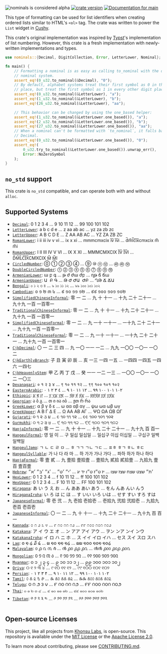 <!-- This file is generated by `rustme`. Ensure you're editing the source in the .rustme/ directory --!>
<!-- markdownlint-disable first-line-h1 -->

![nominals is considered alpha](https://img.shields.io/badge/status-alpha-orange)
[![crate version](https://img.shields.io/crates/v/nominals.svg)](https://crates.io/crates/nominals)
[![Documentation for `main`](https://img.shields.io/badge/docs-main-informational)](https://khonsulabs.github.io/nominals/main/nominals/)

This type of formatting can be used for list identifiers when creating ordered
lists similar to HTML's `<ol>` tag. The crate was written to power the
`List` widget in [Cushy][cushy].

This crate's original implementation was inspired by [Typst][typst]'s
implementation of list numbering. However, this crate is a fresh implementation
with newly-written implementations and types.

```rust
use nominals::{Decimal, DigitCollection, Error, LetterLower, Nominal};

fn main() {
    // Formatting a nominal is as easy as calling to_nominal with the desired
    // nominal system.
    assert_eq!(0_u32.to_nominal(&Decimal), "0");
    // By default, alphabet systems treat their first symbol as 0 in the ones
    // place, but treat the first symbol as 1 in every other digit place.
    assert_eq!(0_u32.to_nominal(&LetterLower), "a");
    assert_eq!(1_u32.to_nominal(&LetterLower), "b");
    assert_eq!(26_u32.to_nominal(&LetterLower), "aa");

    // This behavior can be changed by using the one_based helper:
    assert_eq!(1_u32.to_nominal(&LetterLower.one_based()), "a");
    assert_eq!(2_u32.to_nominal(&LetterLower.one_based()), "b");
    assert_eq!(27_u32.to_nominal(&LetterLower.one_based()), "aa");
    // When a nominal can't be formatted with `to_nominal`, it falls back to
    // Decimal.
    assert_eq!(0_u32.to_nominal(&LetterLower.one_based()), "0");
    assert_eq!(
        0_u32.try_to_nominal(&LetterLower.one_based()).unwrap_err(),
        Error::NoZeroSymbol
    );
}
```

## `no_std` support

This crate is `no_std` compatible, and can operate both with and without
`alloc`.

[cushy]: https://github.com/khonsulabs/cushy
[typst]: https://github.com/typst/typst

## Supported Systems

- [`Decimal`](Decimal): 0‎ 1‎ 2‎ 3‎ 4‎ …‎ 9‎ 10‎ 11‎ 12‎ …‎ 99‎ 100‎ 101‎ 102
- [`LetterLower`](LetterLower): a‎ b‎ c‎ d‎ e‎ …‎ z‎ aa‎ ab‎ ac‎ …‎ yz‎ za‎ zb‎ zc
- [`LetterUpper`](LetterUpper): A‎ B‎ C‎ D‎ E‎ …‎ Z‎ AA‎ AB‎ AC‎ …‎ YZ‎ ZA‎ ZB‎ ZC
- [`RomanLower`](RomanLower): i‎ ii‎ iii‎ iv‎ v‎ vi‎ …‎ ix‎ x‎ xi‎ …‎ mmmcmxcix‎ i̅v̅‎ i̅v̅i‎ …‎ d̅m̅l̅c̅i̅x̅cmxcix‎ m̅‎ m̅i
- [`RomanUpper`](RomanUpper): I‎ II‎ III‎ IV‎ V‎ VI‎ …‎ IX‎ X‎ XI‎ …‎ MMMCMXCIX‎ I̅V̅‎ I̅V̅I‎ …‎ D̅M̅L̅C̅I̅X̅CMXCIX‎ M̅‎ M̅I
- [`CircledNumber`](CircledNumber): ⓪‎ ①‎ ②‎ ③‎ ④‎ …‎ ⑨‎ ⑩‎ ⑪‎ ⑫‎ …‎ ㊽‎ ㊾‎ ㊿
- [`DoubleCircledNumber`](DoubleCircledNumber): ⓵‎ ⓶‎ ⓷‎ ⓸‎ ⓹‎ ⓺‎ ⓻‎ ⓼‎ ⓽‎ ⓾
- [`ArmenianLower`](ArmenianLower): ա‎ բ‎ գ‎ …‎ թ‎ ժ‎ ժա‎ ժբ‎ …‎ ղթ‎ ճ‎ ճա
- [`ArmenianUpper`](ArmenianUpper): Ա ‎ Բ‎ Գ‎ …‎ Թ‎ Ժ‎ ԺԱ ‎ ԺԲ‎ …‎ ՂԹ‎ Ճ‎ ՃԱ 
- [`Bengali`](Bengali): ০‎ ১‎ ২‎ ৩‎ ৪‎ …‎ ৯‎ ১০‎ ১১‎ ১২‎ …‎ ৯৯‎ ১০০‎ ১০১‎ ১০২
- [`Cambodian`](Cambodian): ០‎ ១‎ ២‎ ៣‎ ៤‎ …‎ ៩‎ ១០‎ ១១‎ ១២‎ …‎ ៩៩‎ ១០០‎ ១០១‎ ១០២
- [`SimplifiedChineseInformal`](SimplifiedChineseInformal): 零‎ 一‎ 二‎ …‎ 九‎ 十‎ 十一‎ …‎ 十九‎ 二十‎ 二十一‎ …‎ 九十九‎ 一百‎ 一百零一
- [`TraditionalChineseInformal`](TraditionalChineseInformal): 零‎ 一‎ 二‎ …‎ 九‎ 十‎ 十一‎ …‎ 十九‎ 二十‎ 二十一‎ …‎ 九十九‎ 一百‎ 一百零一
- [`SimplifiedChineseFormal`](SimplifiedChineseFormal): 零‎ 一‎ 二‎ …‎ 九‎ 一十‎ 一十一‎ …‎ 一十九‎ 二十‎ 二十一‎ …‎ 九十九‎ 一百‎ 一百零一
- [`TraditionalChineseFormal`](TraditionalChineseFormal): 零‎ 一‎ 二‎ …‎ 九‎ 一十‎ 一十一‎ …‎ 一十九‎ 二十‎ 二十一‎ …‎ 九十九‎ 一百‎ 一百零一
- [`CjkDecimal`](CjkDecimal): 〇‎ 一‎ 二‎ 三‎ 四‎ …‎ 九‎ 一〇‎ 一一‎ 一二‎ …‎ 九九‎ 一〇〇‎ 一〇一‎ 一〇二
- [`CjkEarthlyBranch`](CjkEarthlyBranch): 子‎ 丑‎ 寅‎ 卯‎ 辰‎ …‎ 亥‎ 一三‎ 一四‎ 一五‎ …‎ 一四四‎ 一四五‎ 一四六‎ 一四七
- [`CjkHeavenlyStem`](CjkHeavenlyStem): 甲‎ 乙‎ 丙‎ 丁‎ 戊‎ …‎ 癸‎ 一一‎ 一二‎ 一三‎ …‎ 一〇〇‎ 一〇一‎ 一〇二‎ 一〇三
- [`Devanagari`](Devanagari): ०‎ १‎ २‎ ३‎ ४‎ …‎ ९‎ १०‎ ११‎ १२‎ …‎ ९९‎ १००‎ १०१‎ १०२
- [`EasternArabic`](EasternArabic): ٠‎ ١‎ ٢‎ ٣‎ ٤‎ …‎ ٩‎ ١٠‎ ١١‎ ١٢‎ …‎ ٩٩‎ ١٠٠‎ ١٠١‎ ١٠٢
- [`Ethiopic`](Ethiopic): ፩‎ ፪‎ ፫‎ …‎ ፲‎ ፲፩‎ ፲፪‎ …‎ ፺፱‎ ፻‎ ፻፩‎ …‎ ፱፻፺፱‎ ፲፻‎ ፲፻፩
- [`Georgian`](Georgian): ა‎ ბ‎ გ‎ …‎ თ‎ ი‎ ია‎ იბ‎ …‎ ჟთ‎ რ‎ რა
- [`GreekLower`](GreekLower): α‎ β‎ γ‎ δ‎ ε‎ …‎ ω‎ αα‎ αβ‎ αγ‎ …‎ ψω‎ ωα‎ ωβ‎ ωγ
- [`GreekUpper`](GreekUpper): Α‎ Β‎ Γ‎ Δ‎ Ε‎ …‎ Ω‎ ΑΑ‎ ΑΒ‎ ΑΓ‎ …‎ ΨΩ‎ ΩΑ‎ ΩΒ‎ ΩΓ
- [`Gujarati`](Gujarati): ૦‎ ૧‎ ૨‎ ૩‎ ૪‎ …‎ ૯‎ ૧૦‎ ૧૧‎ ૧૨‎ …‎ ૯૯‎ ૧૦૦‎ ૧૦૧‎ ૧૦૨
- [`Gurmukhi`](Gurmukhi): ੦‎ ੧‎ ੨‎ ੩‎ ੪‎ …‎ ੯‎ ੧੦‎ ੧੧‎ ੧੨‎ …‎ ੯੯‎ ੧੦੦‎ ੧੦੧‎ ੧੦੨
- [`HanjaInformal`](HanjaInformal): 零‎ 一‎ 二‎ …‎ 九‎ 十‎ 十一‎ …‎ 十九‎ 二十‎ 二十一‎ …‎ 九十九‎ 百‎ 百一
- [`HangeulFormal`](HangeulFormal): 영‎ 일‎ 이‎ …‎ 구‎ 일십‎ 일십일‎ …‎ 일십구‎ 이십‎ 이십일‎ …‎ 구십구‎ 일백‎ 일백일
- [`HangeulJamo`](HangeulJamo): ㄱ‎ ㄴ‎ ㄷ‎ ㄹ‎ ㅁ‎ …‎ ㅎ‎ ㄱㄱ‎ ㄱㄴ‎ ㄱㄷ‎ …‎ ㅍㅎ‎ ㅎㄱ‎ ㅎㄴ‎ ㅎㄷ
- [`HangeulSyllable`](HangeulSyllable): 가‎ 나‎ 다‎ 라‎ 마‎ …‎ 하‎ 가가‎ 가나‎ 가다‎ …‎ 파하‎ 하가‎ 하나‎ 하다
- [`HanjaFormal`](HanjaFormal): 零‎ 壹‎ 貳‎ …‎ 九‎ 壹拾‎ 壹拾壹‎ …‎ 壹拾九‎ 貳拾‎ 貳拾壹‎ …‎ 九拾九‎ 壹百‎ 壹百壹
- [`Hebrew`](Hebrew): ׳א״‎ ׳ב״‎ ׳ג״‎ …‎ ׳ט״‎ ׳י״‎ …‎ יג‎ יד‎ ט״ו‎ ט״ז‎ יז‎ …‎ שצו‎ שצז‎ שצח‎ שצט‎ ׳ת״
- [`HexLower`](HexLower): 0‎ 1‎ 2‎ 3‎ 4‎ …‎ f‎ 10‎ 11‎ 12‎ …‎ ff‎ 100‎ 101‎ 102
- [`HexUpper`](HexUpper): 0‎ 1‎ 2‎ 3‎ 4‎ …‎ F‎ 10‎ 11‎ 12‎ …‎ FF‎ 100‎ 101‎ 102
- [`Hiragana`](Hiragana): あ‎ い‎ う‎ え‎ お‎ …‎ ん‎ ああ‎ あい‎ あう‎ …‎ をん‎ んあ‎ んい‎ んう
- [`HiraganaIroha`](HiraganaIroha): い‎ ろ‎ は‎ に‎ ほ‎ …‎ す‎ いい‎ いろ‎ いは‎ …‎ せす‎ すい‎ すろ‎ すは
- [`JapaneseFormal`](JapaneseFormal): 零‎ 壱‎ 弐‎ …‎ 九‎ 壱拾‎ 壱拾壱‎ …‎ 壱拾九‎ 弐拾‎ 弐拾壱‎ …‎ 九拾九‎ 壱百‎ 壱百壱
- [`JapaneseInformal`](JapaneseInformal): 〇‎ 一‎ 二‎ …‎ 九‎ 十‎ 十一‎ …‎ 十九‎ 二十‎ 二十一‎ …‎ 九十九‎ 百‎ 百一
- [`Kannada`](Kannada): ೦‎ ೧‎ ೨‎ ೩‎ ೪‎ …‎ ೯‎ ೧೦‎ ೧೧‎ ೧೨‎ …‎ ೯೯‎ ೧೦೦‎ ೧೦೧‎ ೧೦೨
- [`Katakana`](Katakana): ア‎ イ‎ ウ‎ エ‎ オ‎ …‎ ン‎ アア‎ アイ‎ アウ‎ …‎ ヲン‎ ンア‎ ンイ‎ ンウ
- [`KatakanaIroha`](KatakanaIroha): イ‎ ロ‎ ハ‎ ニ‎ ホ‎ …‎ ス‎ イイ‎ イロ‎ イハ‎ …‎ セス‎ スイ‎ スロ‎ スハ
- [`Lao`](Lao): ໐‎ ໑‎ ໒‎ ໓‎ ໔‎ …‎ ໙‎ ໑໐‎ ໑໑‎ ໑໒‎ …‎ ໙໙‎ ໑໐໐‎ ໑໐໑‎ ໑໐໒
- [`Malayalam`](Malayalam): ൦‎ ൧‎ ൨‎ ൩‎ ൪‎ …‎ ൯‎ ൧൦‎ ൧൧‎ ൧൨‎ …‎ ൯൯‎ ൧൦൦‎ ൧൦൧‎ ൧൦൨
- [`Mongolian`](Mongolian): ᠐‎ ᠑‎ ᠒‎ ᠓‎ ᠔‎ …‎ ᠙‎ ᠑᠐‎ ᠑᠑‎ ᠑᠒‎ …‎ ᠙᠙‎ ᠑᠐᠐‎ ᠑᠐᠑‎ ᠑᠐᠒
- [`Myanmar`](Myanmar): ၀‎ ၁‎ ၂‎ ၃‎ ၄‎ …‎ ၉‎ ၁၀‎ ၁၁‎ ၁၂‎ …‎ ၉၉‎ ၁၀၀‎ ၁၀၁‎ ၁၀၂
- [`Oriya`](Oriya): ୦‎ ୧‎ ୨‎ ୩‎ ୪‎ …‎ ୯‎ ୧୦‎ ୧୧‎ ୧୨‎ …‎ ୯୯‎ ୧୦୦‎ ୧୦୧‎ ୧୦୨
- [`Persian`](Persian): ۰‎ ۱‎ ۲‎ ۳‎ ۴‎ …‎ ۹‎ ۱۰‎ ۱۱‎ ۱۲‎ …‎ ۹۹‎ ۱۰۰‎ ۱۰۱‎ ۱۰۲
- [`Tamil`](Tamil): ௦‎ ௧‎ ௨‎ ௩‎ ௪‎ …‎ ௯‎ ௧௦‎ ௧௧‎ ௧௨‎ …‎ ௯௯‎ ௧௦௦‎ ௧௦௧‎ ௧௦௨
- [`Telugu`](Telugu): ౦‎ ౧‎ ౨‎ ౩‎ ౪‎ …‎ ౯‎ ౧౦‎ ౧౧‎ ౧౨‎ …‎ ౯౯‎ ౧౦౦‎ ౧౦౧‎ ౧౦౨
- [`Thai`](Thai): ๐‎ ๑‎ ๒‎ ๓‎ ๔‎ …‎ ๙‎ ๑๐‎ ๑๑‎ ๑๒‎ …‎ ๙๙‎ ๑๐๐‎ ๑๐๑‎ ๑๐๒
- [`Tibetan`](Tibetan): ༠‎ ༡‎ ༢‎ ༣‎ ༤‎ …‎ ༩‎ ༡༠‎ ༡༡‎ ༡༢‎ …‎ ༩༩‎ ༡༠༠‎ ༡༠༡‎ ༡༠༢

## Open-source Licenses

This project, like all projects from [Khonsu Labs](https://khonsulabs.com/), is open-source.
This repository is available under the [MIT License](./LICENSE-MIT) or the
[Apache License 2.0](./LICENSE-APACHE).

To learn more about contributing, please see [CONTRIBUTING.md](./CONTRIBUTING.md).

